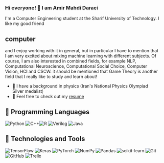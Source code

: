 ### Hi everyone! 👋 I am Amir Mahdi Daraei 

I'm a Computer Engineering student at the Sharif University of Technology.
I like my good friend 
## computer
and I enjoy working with it in general, but in particular I have to mention that I am very excited about mixing machine learning with different subjects. Of course, I am also interested in combined fields, for example NLP, Computational Neuroscience, Computational Social Choice, Computer Vision, HCI and CSCW.
it should be mentioned that Game Theory is another field that I really like to study and learn about!

<!--
**hgoli02/hgoli02** is a ✨ _special_ ✨ repository because its `README.md` (this file) appears on your GitHub profile.

Here are some ideas to get you started:

- 🔭 I have a background in physics (Iran's National Physics Olympiad Silver medalist)
- 🌱 I’m currently learning 
- 👯 I’m looking to collaborate on ...
- 🤔 I’m looking for help with ...
- 💬 Ask me about ...
- 📫 How to reach me: ...
- 😄 Pronouns: ...
- ⚡ Fun fact: ...
-->
- 🔭 I have a background in physics (Iran's National Physics Olympiad Silver medalist)
- 📙 Feel free to check out my [resume](https://github.com/hgoli02/hgoli02.github.io/blob/master/CV.pdf)
## :floppy_disk: Programming Languages
![Python](https://img.shields.io/badge/-Python-yellowgreen) ![C++](https://img.shields.io/badge/-C%2B%2B-blue)![R](https://img.shields.io/badge/-R-red) ![Verilog](https://img.shields.io/badge/-Verilog-black) ![Java](https://img.shields.io/badge/-Java-orange) 
## :rocket: Technologies and Tools
![TensorFlow](https://img.shields.io/badge/TensorFlow-%23FF6F00.svg?style=for-the-badge&logo=TensorFlow&logoColor=white) ![Keras](https://img.shields.io/badge/Keras-%23D00000.svg?style=for-the-badge&logo=Keras&logoColor=white) ![PyTorch](https://img.shields.io/badge/PyTorch-%23EE4C2C.svg?style=for-the-badge&logo=PyTorch&logoColor=white) ![NumPy](https://img.shields.io/badge/numpy-%23013243.svg?style=for-the-badge&logo=numpy&logoColor=white) ![Pandas](https://img.shields.io/badge/pandas-%23150458.svg?style=for-the-badge&logo=pandas&logoColor=white) ![scikit-learn](https://img.shields.io/badge/scikit--learn-%23F7931E.svg?style=for-the-badge&logo=scikit-learn&logoColor=white) ![Git](https://img.shields.io/badge/git-%23F05033.svg?style=for-the-badge&logo=git&logoColor=white) ![GitHub](https://img.shields.io/badge/github-%23121011.svg?style=for-the-badge&logo=github&logoColor=white) ![Trello](https://img.shields.io/badge/Trello-%23026AA7.svg?style=for-the-badge&logo=Trello&logoColor=white)
 

